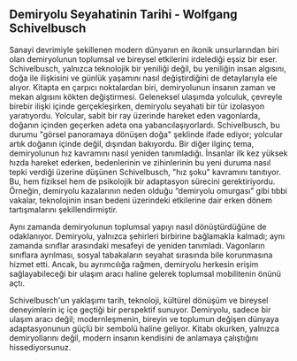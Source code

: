 ## Demiryolu Seyahatinin Tarihi - Wolfgang Schivelbusch

Sanayi devrimiyle şekillenen modern dünyanın en ikonik unsurlarından biri olan demiryolunun toplumsal ve bireysel etkilerini irdelediği eşsiz bir eser. Schivelbusch, yalnızca teknolojik bir yeniliği değil, bu yeniliğin insan algısını, doğa ile ilişkisini ve günlük yaşamını nasıl değiştirdiğini de detaylarıyla ele alıyor. Kitapta en çarpıcı noktalardan biri, demiryolunun insanın zaman ve mekan algısını kökten değiştirmesi. Geleneksel ulaşımda yolculuk, çevreyle birebir ilişki içinde gerçekleşirken, demiryolu seyahati bir tür izolasyon yaratıyordu. Yolcular, sabit bir ray üzerinde hareket eden vagonlarda, doğanın içinden geçerken adeta ona yabancılaşıyorlardı. Schivelbusch, bu durumu "görsel panoramaya dönüşen doğa" şeklinde ifade ediyor; yolcular artık doğanın içinde değil, dışından bakıyordu. Bir diğer ilginç tema, demiryolunun hız kavramını nasıl yeniden tanımladığı. İnsanlar ilk kez yüksek hızda hareket ederken, bedenlerinin ve zihinlerinin bu yeni duruma nasıl tepki verdiği üzerine düşünen Schivelbusch, "hız şoku" kavramını tanıtıyor. Bu, hem fiziksel hem de psikolojik bir adaptasyon sürecini gerektiriyordu. Örneğin, demiryolu kazalarının neden olduğu “demiryolu omurgası” gibi tıbbi vakalar, teknolojinin insan bedeni üzerindeki etkilerine dair erken dönem tartışmalarını şekillendirmiştir.

Aynı zamanda demiryolunun toplumsal yapıyı nasıl dönüştürdüğüne de odaklanıyor. Demiryolu, yalnızca şehirleri birbirine bağlamakla kalmadı; aynı zamanda sınıflar arasındaki mesafeyi de yeniden tanımladı. Vagonların sınıflara ayrılması, sosyal tabakaların seyahat sırasında bile korunmasına hizmet etti. Ancak, bu ayrımcılığa rağmen, demiryolu herkesin erişim sağlayabileceği bir ulaşım aracı haline gelerek toplumsal mobilitenin önünü açtı.

Schivelbusch'un yaklaşımı tarih, teknoloji, kültürel dönüşüm ve bireysel deneyimlerin iç içe geçtiği bir perspektif sunuyor. Demiryolu, sadece bir ulaşım aracı değil; modernleşmenin, bireyin ve toplumun değişen dünyaya adaptasyonunun güçlü bir sembolü haline geliyor. Kitabı okurken, yalnızca demiryollarını değil, modern insanın kendisini de anlamaya çalıştığını hissediyorsunuz.